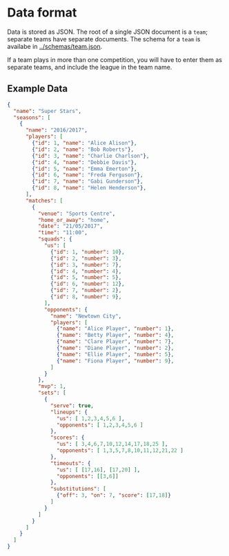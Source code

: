 # Data format
Data is stored as JSON.  The root of a single JSON document is a `team`; separate teams have separate documents.
The schema for a `team` is availabe in [../schemas/team.json](../schemas/team.json).

If a team plays in more than one competition, you will have to enter them as separate teams, and include the league
in the team name.

## Example Data

```json
{
  "name": "Super Stars",
  "seasons": [
    {
      "name": "2016/2017",
      "players": [
        {"id": 1, "name": "Alice Alison"},
        {"id": 2, "name": "Bob Roberts"},
        {"id": 3, "name": "Charlie Charlson"},
        {"id": 4, "name": "Debbie Davis"},
        {"id": 5, "name": "Emma Emerton"},
        {"id": 6, "name": "Freda Ferguson"},
        {"id": 7, "name": "Gabi Gunderson"},
        {"id": 8, "name": "Helen Henderson"},
      ],
      "matches": [
        {
          "venue": "Sports Centre",
          "home_or_away": "home",
          "date": "21/05/2017",
          "time": "11:00",
          "squads": {
            "us": [
              {"id": 1, "number": 10},
              {"id": 2, "number": 3},
              {"id": 3, "number": 7},
              {"id": 4, "number": 4},
              {"id": 5, "number": 5},
              {"id": 6, "number": 12},
              {"id": 7, "number": 2},
              {"id": 8, "number": 9},
            ],
            "opponents": {
              "name": "Newtown City",
              "players": [
                {"name": "Alice Player", "number": 1},
                {"name": "Betty Player", "number": 4},
                {"name": "Clare Player", "number": 7},
                {"name": "Diane Player", "number": 2},
                {"name": "Ellie Player", "number": 5},
                {"name": "Fiona Player", "number": 9},
              ]
            }
          },
          "mvp": 1,
          "sets": [
            {
              "serve": true,
              "lineups": {
                "us": [ 1,2,3,4,5,6 ],
                "opponents": [ 1,2,3,4,5,6 ]
              },
              "scores": {
                "us": [ 3,4,6,7,10,12,14,17,18,25 ],
                "opponents": [ 1,3,5,7,8,10,11,12,21,22 ]
              },
              "timeouts": {
                "us": [ [17,16], [17,20] ],
                "opponents": [[3,6]]
              },
              "substitutions": [
                {"off": 3, "on": 7, "score": [17,18]}
              ]
            }
          ]
        }
      ]
    }
  ]
}
```
